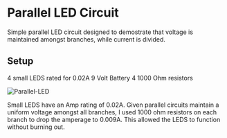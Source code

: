 # Parallel LED Circuit
Simple parallel LED circuit designed to demostrate that voltage is maintained amongst branches, while current is divided. 

## Setup
4 small LEDS rated for 0.02A
9 Volt Battery
4 1000 Ohm resistors

![Parallel-LED](https://github.com/user-attachments/assets/b10980d9-6426-4b2c-b946-7c75ab4057a1)

Small LEDS have an Amp rating of 0.02A. Given parallel circuits maintain a uniform voltage amongst all branches, I used 1000 ohm resistors on each branch to drop the amperage to 0.009A. This allowed the LEDS to function without burning out.
